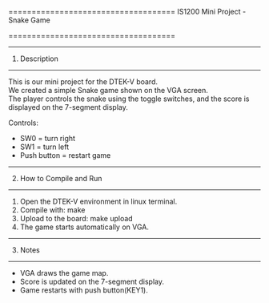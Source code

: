 ====================================
     IS1200 Mini Project - Snake Game
        
====================================


------------------------------------
1. Description
------------------------------------
This is our mini project for the DTEK-V board.  
We created a simple Snake game shown on the VGA screen.  
The player controls the snake using the toggle switches, 
and the score is displayed on the 7-segment display.

Controls:
 - SW0 = turn right
 - SW1 = turn left
 - Push button = restart game

------------------------------------
2. How to Compile and Run
------------------------------------
1. Open the DTEK-V environment in linux terminal.  
2. Compile with:
       make
3. Upload to the board:
       make upload
4. The game starts automatically on VGA.

------------------------------------
3. Notes
------------------------------------
- VGA draws the game map.  
- Score is updated on the 7-segment display.  
- Game restarts with push button(KEY1).
